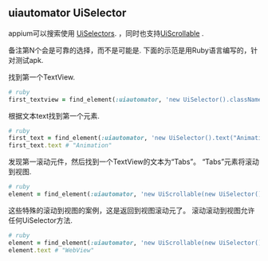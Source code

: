 ## uiautomator UiSelector

appium可以搜索使用 [UiSelectors](http://developer.android.com/tools/help/uiautomator/UiSelector.html).
，同时也支持[UiScrollable](http://developer.android.com/tools/help/uiautomator/UiScrollable.html)
.

备注第N个会是可靠的选择，而不是可能是. 下面的示范是用Ruby语言编写的，针对测试apk.


找到第一个TextView.

```ruby
# ruby
first_textview = find_element(:uiautomator, 'new UiSelector().className("android.widget.TextView").instance(0)');
```

根据文本text找到第一个元素.

```ruby
# ruby
first_text = find_element(:uiautomator, 'new UiSelector().text("Animation")')
first_text.text # "Animation"
```

发现第一滚动元件，然后找到一个TextView的文本为“Tabs”。 “Tabs”元素将滚动到视图.

```ruby
# ruby
element = find_element(:uiautomator, 'new UiScrollable(new UiSelector().scrollable(true).instance(0)).getChildByText(new UiSelector().className("android.widget.TextView"), "Tabs")')
```

这些特殊的滚动到视图的案例，这是返回到视图滚动元了。 滚动滚动到视图允许任何UiSelector方法.

```ruby
# ruby
element = find_element(:uiautomator, 'new UiScrollable(new UiSelector().scrollable(true).instance(0)).scrollIntoView(new UiSelector().text("WebView").instance(0));')
element.text # "WebView"
```

